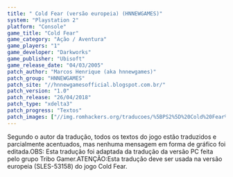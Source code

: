 ```yaml
---
title: " Cold Fear (versão europeia) (HNNEWGAMES)"
system: "Playstation 2"
platform: "Console"
game_title: "Cold Fear"
game_category: "Ação / Aventura"
game_players: "1"
game_developer: "Darkworks"
game_publisher: "Ubisoft"
game_release_date: "04/03/2005"
patch_author: "Marcos Henrique (aka hnnewgames)"
patch_group: "HNNEWGAMES"
patch_site: "//hnnewgamesofficial.blogspot.com.br/"
patch_version: "1.0"
patch_release: "26/04/2018"
patch_type: "xdelta3"
patch_progress: "Textos"
patch_images: ["//img.romhackers.org/traducoes/%5BPS2%5D%20Cold%20Fear%20-%20hnnewgames%20-%201.jpg","//img.romhackers.org/traducoes/%5BPS2%5D%20Cold%20Fear%20-%20hnnewgames%20-%202.jpg","//img.romhackers.org/traducoes/%5BPS2%5D%20Cold%20Fear%20-%20hnnewgames%20-%203.jpg"]
---
```

Segundo o autor da tradução, todos os textos do jogo estão traduzidos e parcialmente acentuados, mas nenhuma mensagem em forma de gráfico foi editada.OBS: Esta tradução foi adaptada da tradução da versão PC feita pelo grupo Tribo Gamer.ATENÇÃO:Esta tradução deve ser usada na versão europeia (SLES-53158) do jogo Cold Fear.